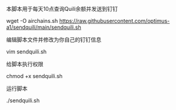 本脚本用于每天10点查询Quili余额并发送到钉钉

wget -O airchains.sh https://raw.githubusercontent.com/optimus-a1/sendquili/main/sendquili.sh 


编辑脚本文件并修改为你自己的钉钉信息

vim sendquili.sh


给脚本执行权限

chmod +x sendquili.sh


运行脚本

./sendquili.sh






